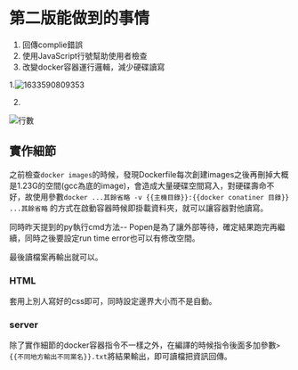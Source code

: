 # 第二版能做到的事情

1. 回傳complie錯誤 
2. 使用JavaScript行號幫助使用者檢查
3. 改變docker容器運行邏輯，減少硬碟讀寫

1.![1633590809353](https://user-images.githubusercontent.com/29775017/137730856-2be83f15-e065-4f42-ab59-b88fa54c23aa.jpeg)

2.
![行數](https://user-images.githubusercontent.com/29775017/137731243-1614b819-dcb2-4e6b-b94a-d0ecf8d5a845.JPG)

## 實作細節

之前檢查```docker images```的時候，發現Dockerfile每次創建images之後再刪掉大概是1.23G的空間(gcc為底的image)，會造成大量硬碟空間寫入，對硬碟壽命不好，故使用參數```docker ...其餘省略 -v {{主機目錄}}:{{docker conatiner 目錄}} ...其餘省略``` 的方式在啟動容器時候即掛載資料夾，就可以讓容器對他讀寫。

同時昨天提到的py執行cmd方法-- Popen是為了讓外部等待，確定結果跑完再繼續，同時之後要設定run time error也可以有修改空間。

最後讀檔案再輸出就可以。

### HTML

套用上別人寫好的css即可，同時設定邊界大小而不是自動。

### server

除了實作細節的docker容器指令不一樣之外，在編譯的時候指令後面多加參數```> {{不同地方輸出不同黨名}}.txt```將結果輸出，即可讀檔把資訊回傳。

